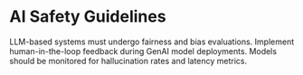 # AI Safety Guidelines
LLM-based systems must undergo fairness and bias evaluations.
Implement human-in-the-loop feedback during GenAI model deployments.
Models should be monitored for hallucination rates and latency metrics.

